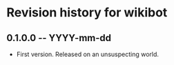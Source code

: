 # Revision history for wikibot

## 0.1.0.0  -- YYYY-mm-dd

* First version. Released on an unsuspecting world.
